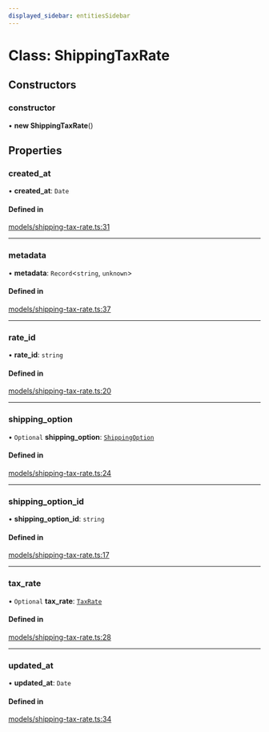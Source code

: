 ```yaml
---
displayed_sidebar: entitiesSidebar
---
```


# Class: ShippingTaxRate

## Constructors

### constructor

• **new ShippingTaxRate**()

## Properties

### created\_at

• **created\_at**: `Date`

#### Defined in

[models/shipping-tax-rate.ts:31](https://github.com/chiubaca/medusa/blob/5abd48900/packages/medusa/src/models/shipping-tax-rate.ts#L31)

___

### metadata

• **metadata**: `Record`<`string`, `unknown`\>

#### Defined in

[models/shipping-tax-rate.ts:37](https://github.com/chiubaca/medusa/blob/5abd48900/packages/medusa/src/models/shipping-tax-rate.ts#L37)

___

### rate\_id

• **rate\_id**: `string`

#### Defined in

[models/shipping-tax-rate.ts:20](https://github.com/chiubaca/medusa/blob/5abd48900/packages/medusa/src/models/shipping-tax-rate.ts#L20)

___

### shipping\_option

• `Optional` **shipping\_option**: [`ShippingOption`](ShippingOption.md)

#### Defined in

[models/shipping-tax-rate.ts:24](https://github.com/chiubaca/medusa/blob/5abd48900/packages/medusa/src/models/shipping-tax-rate.ts#L24)

___

### shipping\_option\_id

• **shipping\_option\_id**: `string`

#### Defined in

[models/shipping-tax-rate.ts:17](https://github.com/chiubaca/medusa/blob/5abd48900/packages/medusa/src/models/shipping-tax-rate.ts#L17)

___

### tax\_rate

• `Optional` **tax\_rate**: [`TaxRate`](TaxRate.md)

#### Defined in

[models/shipping-tax-rate.ts:28](https://github.com/chiubaca/medusa/blob/5abd48900/packages/medusa/src/models/shipping-tax-rate.ts#L28)

___

### updated\_at

• **updated\_at**: `Date`

#### Defined in

[models/shipping-tax-rate.ts:34](https://github.com/chiubaca/medusa/blob/5abd48900/packages/medusa/src/models/shipping-tax-rate.ts#L34)
